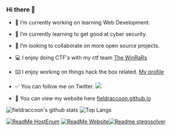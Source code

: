 ### Hi there 👋

- 🔭 I’m currently working on learning Web Development.
- 🌱 I’m currently learning to get good at cyber security.
- 👯 I’m looking to collaborate on more open source projects.
- 💻 I enjoy doing CTF's with my ctf team [The WinRaRs](https://ctftime.org/team/113086)
- ⌨️ I enjoy working on things hack the box related. [My profile](https://www.hackthebox.eu/home/users/profile/246314)
- ✅ You can follow me on Twitter. [<img src="http://i.imgur.com/wWzX9uB.png">](https://twitter.com/fieldraccoon)

- 📲 You can view my website here [fieldraccoon.github.io](https://fieldraccoon.github.io)



![fieldraccoon's github stats](https://github-readme-stats.vercel.app/api?username=fieldraccoon&show_icons=true&count_private=true&theme=react) ![Top Langs](https://github-readme-stats.vercel.app/api/top-langs/?username=fieldraccoon&show_icons=true&count_private=true&theme=react&layout=compact)


[![ReadMe HostEnum](https://github-readme-stats.vercel.app/api/pin/?username=fieldraccoon&repo=HostEnumerator&theme=react)](https://github.com/fieldraccoon/HostEnumerator) [![ReadMe Website](https://github-readme-stats.vercel.app/api/pin/?username=fieldraccoon&repo=fieldraccoon.github.io&theme=react)](https://github.com/fieldraccoon/fieldraccoon.github.io)[![Readme stegosolver](https://github-readme-stats.vercel.app/api/pin/?username=fieldraccoon&repo=Stegosolver&theme=react)](https://github.com/fieldraccoon/Stegosolver)

